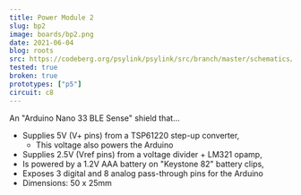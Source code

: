 ```yaml
---
title: Power Module 2
slug: bp2
image: boards/bp2.png
date: 2021-06-04
blog: roots
src: https://codeberg.org/psylink/psylink/src/branch/master/schematics/circuit8.kicad_pcb
tested: true
broken: true
prototypes: ["p5"]
circuit: c8
---
```


An "Arduino Nano 33 BLE Sense" shield that...

- Supplies 5V (V+ pins) from a TSP61220 step-up converter,
    - This voltage also powers the Arduino
- Supplies 2.5V (Vref pins) from a voltage divider + LM321 opamp,
- Is powered by a 1.2V AAA battery on "Keystone 82" battery clips,
- Exposes 3 digital and 8 analog pass-through pins for the Arduino
- Dimensions: 50 x 25mm
